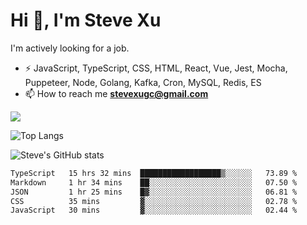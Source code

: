 # Hi 👋, I'm Steve Xu

I'm actively looking for a job.

- ⚡ JavaScript, TypeScript, CSS, HTML, React, Vue, Jest, Mocha,
Puppeteer, Node, Golang, Kafka, Cron, MySQL, Redis, ES
- 📫 How to reach me **stevexugc@gmail.com**

![](https://komarev.com/ghpvc/?username=nusr&color=green)

![Top Langs](https://github-readme-stats.vercel.app/api/top-langs/?username=nusr&langs_count=8&layout=compact)

![Steve's GitHub stats](https://github-readme-stats.vercel.app/api?username=nusr&show_icons=true)

<!--START_SECTION:waka-->

```txt
TypeScript   15 hrs 32 mins  ██████████████████▒░░░░░░   73.89 %
Markdown     1 hr 34 mins    ██░░░░░░░░░░░░░░░░░░░░░░░   07.50 %
JSON         1 hr 25 mins    █▓░░░░░░░░░░░░░░░░░░░░░░░   06.81 %
CSS          35 mins         ▓░░░░░░░░░░░░░░░░░░░░░░░░   02.78 %
JavaScript   30 mins         ▓░░░░░░░░░░░░░░░░░░░░░░░░   02.44 %
```

<!--END_SECTION:waka-->
